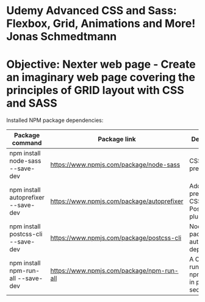# Udemy Advanced CSS and Sass: Flexbox, Grid, Animations and More! Jonas Schmedtmann

# Objective: Nexter web page - Create an imaginary web page covering the principles of GRID layout with CSS and SASS

Installed NPM package dependencies:

| Package command                     | Package link                               | Description                                                      |
| ----------------------------------- | ------------------------------------------ | ---------------------------------------------------------------- |
| npm install node-sass --save-dev    | https://www.npmjs.com/package/node-sass    | CSS preprocessor                                                 |
| npm install autoprefixer --save-dev | https://www.npmjs.com/package/autoprefixer | Add vendor prefixes to CSS, a PostCSS plugin                     |
| npm install postcss-cli --save-dev  | https://www.npmjs.com/package/postcss-cli  | Node package for autoprefixer dependancy                         |
| npm install npm-run-all --save-dev  | https://www.npmjs.com/package/npm-run-all  | A CLI tool to run multiple npm-scripts in parallel or sequential |

